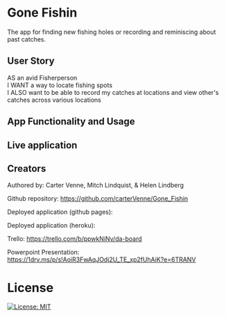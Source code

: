 # Gone Fishin
The app for finding new fishing holes or recording and reminiscing about past catches.

## User Story
AS an avid Fisherperson <br>
I WANT a way to locate fishing spots <br>
I ALSO want to be able to record my catches at locations and view other's catches across various locations

## App Functionality and Usage

## Live application

## Creators
Authored by: Carter Venne, Mitch Lindquist, & Helen Lindberg

Github repository: https://github.com/carterVenne/Gone_Fishin

Deployed application (github pages):

Deployed application (heroku): 

Trello: https://trello.com/b/ppwkNiNv/da-board

Powerpoint Presentation: https://1drv.ms/p/s!AoiR3FwAqJOdj2U_TE_xp2fUhAiK?e=6TRANV

# License
 [![License: MIT](https://img.shields.io/badge/License-MIT-yellow.svg)](https://opensource.org/licenses/MIT)